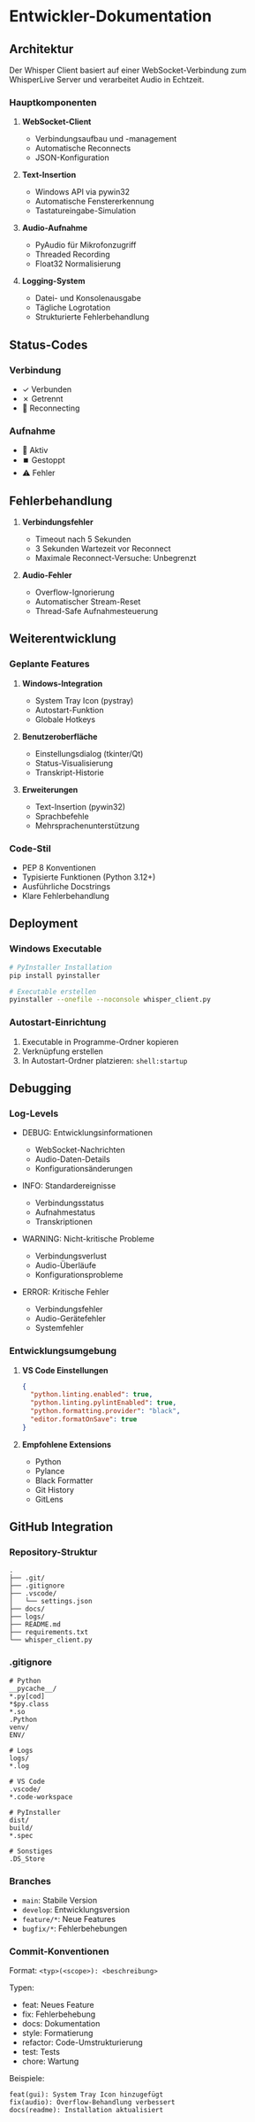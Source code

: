 # Entwickler-Dokumentation

## Architektur

Der Whisper Client basiert auf einer WebSocket-Verbindung zum WhisperLive Server und verarbeitet Audio in Echtzeit.

### Hauptkomponenten

1. **WebSocket-Client**
   - Verbindungsaufbau und -management
   - Automatische Reconnects
   - JSON-Konfiguration

2. **Text-Insertion**
   - Windows API via pywin32
   - Automatische Fenstererkennung
   - Tastatureingabe-Simulation

3. **Audio-Aufnahme**
   - PyAudio für Mikrofonzugriff
   - Threaded Recording
   - Float32 Normalisierung

4. **Logging-System**
   - Datei- und Konsolenausgabe
   - Tägliche Logrotation
   - Strukturierte Fehlerbehandlung

## Status-Codes

### Verbindung
- ✓ Verbunden
- ✗ Getrennt
- 🔄 Reconnecting

### Aufnahme
- 🎤 Aktiv
- ⏹️ Gestoppt
- ⚠️ Fehler

## Fehlerbehandlung

1. **Verbindungsfehler**
   - Timeout nach 5 Sekunden
   - 3 Sekunden Wartezeit vor Reconnect
   - Maximale Reconnect-Versuche: Unbegrenzt

2. **Audio-Fehler**
   - Overflow-Ignorierung
   - Automatischer Stream-Reset
   - Thread-Safe Aufnahmesteuerung

## Weiterentwicklung

### Geplante Features

1. **Windows-Integration**
   - System Tray Icon (pystray)
   - Autostart-Funktion
   - Globale Hotkeys

2. **Benutzeroberfläche**
   - Einstellungsdialog (tkinter/Qt)
   - Status-Visualisierung
   - Transkript-Historie

3. **Erweiterungen**
   - Text-Insertion (pywin32)
   - Sprachbefehle
   - Mehrsprachenunterstützung

### Code-Stil

- PEP 8 Konventionen
- Typisierte Funktionen (Python 3.12+)
- Ausführliche Docstrings
- Klare Fehlerbehandlung

## Deployment

### Windows Executable

```bash
# PyInstaller Installation
pip install pyinstaller

# Executable erstellen
pyinstaller --onefile --noconsole whisper_client.py
```

### Autostart-Einrichtung

1. Executable in Programme-Ordner kopieren
2. Verknüpfung erstellen
3. In Autostart-Ordner platzieren:
   `shell:startup`

## Debugging

### Log-Levels

- DEBUG: Entwicklungsinformationen
  - WebSocket-Nachrichten
  - Audio-Daten-Details
  - Konfigurationsänderungen

- INFO: Standardereignisse
  - Verbindungsstatus
  - Aufnahmestatus
  - Transkriptionen

- WARNING: Nicht-kritische Probleme
  - Verbindungsverlust
  - Audio-Überläufe
  - Konfigurationsprobleme

- ERROR: Kritische Fehler
  - Verbindungsfehler
  - Audio-Gerätefehler
  - Systemfehler

### Entwicklungsumgebung

1. **VS Code Einstellungen**
   ```json
   {
     "python.linting.enabled": true,
     "python.linting.pylintEnabled": true,
     "python.formatting.provider": "black",
     "editor.formatOnSave": true
   }
   ```

2. **Empfohlene Extensions**
   - Python
   - Pylance
   - Black Formatter
   - Git History
   - GitLens

## GitHub Integration

### Repository-Struktur

```
.
├── .git/
├── .gitignore
├── .vscode/
│   └── settings.json
├── docs/
├── logs/
├── README.md
├── requirements.txt
└── whisper_client.py
```

### .gitignore

```
# Python
__pycache__/
*.py[cod]
*$py.class
*.so
.Python
venv/
ENV/

# Logs
logs/
*.log

# VS Code
.vscode/
*.code-workspace

# PyInstaller
dist/
build/
*.spec

# Sonstiges
.DS_Store
```

### Branches

- `main`: Stabile Version
- `develop`: Entwicklungsversion
- `feature/*`: Neue Features
- `bugfix/*`: Fehlerbehebungen

### Commit-Konventionen

Format: `<typ>(<scope>): <beschreibung>`

Typen:
- feat: Neues Feature
- fix: Fehlerbehebung
- docs: Dokumentation
- style: Formatierung
- refactor: Code-Umstrukturierung
- test: Tests
- chore: Wartung

Beispiele:
```
feat(gui): System Tray Icon hinzugefügt
fix(audio): Overflow-Behandlung verbessert
docs(readme): Installation aktualisiert
